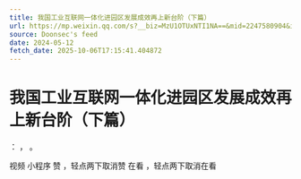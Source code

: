 ```yaml
---
title: 我国工业互联网一体化进园区发展成效再上新台阶（下篇）
url: https://mp.weixin.qq.com/s?__biz=MzU1OTUxNTI1NA==&mid=2247580904&idx=2&sn=3af343c1bc0fa75e6f5173c347d4b690
source: Doonsec's feed
date: 2024-05-12
fetch_date: 2025-10-06T17:15:41.404872
---
```


# 我国工业互联网一体化进园区发展成效再上新台阶（下篇）

：
，
。

视频
小程序
赞
，轻点两下取消赞
在看
，轻点两下取消在看